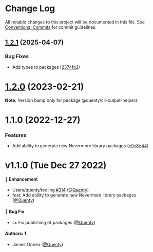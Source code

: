 # Change Log

All notable changes to this project will be documented in this file.
See [Conventional Commits](https://conventionalcommits.org) for commit guidelines.

## [1.2.1](https://github.com/Quenty/Nevermore/compare/@quenty/cli-output-helpers@1.2.0...@quenty/cli-output-helpers@1.2.1) (2025-04-07)


### Bug Fixes

* Add types to packages ([2374fb2](https://github.com/Quenty/Nevermore/commit/2374fb2b043cfbe0e9b507b3316eec46a4e353a0))





# [1.2.0](https://github.com/Quenty/Nevermore/compare/@quenty/cli-output-helpers@1.1.0...@quenty/cli-output-helpers@1.2.0) (2023-02-21)

**Note:** Version bump only for package @quenty/cli-output-helpers





# 1.1.0 (2022-12-27)


### Features

* Add ability to generate new Nevermore library packages ([e0e8e44](https://github.com/Quenty/Nevermore/commit/e0e8e44a21692d4c383274985d01a965dcfe389c))





# v1.1.0 (Tue Dec 27 2022)

#### 🚀 Enhancement

- Users/quenty/tooling [#314](https://github.com/Quenty/NevermoreEngine/pull/314) ([@Quenty](https://github.com/Quenty))
- feat: Add ability to generate new Nevermore library packages ([@Quenty](https://github.com/Quenty))

#### 🐛 Bug Fix

- ci: Fix publishing of packages ([@Quenty](https://github.com/Quenty))

#### Authors: 1

- James Onnen ([@Quenty](https://github.com/Quenty))

